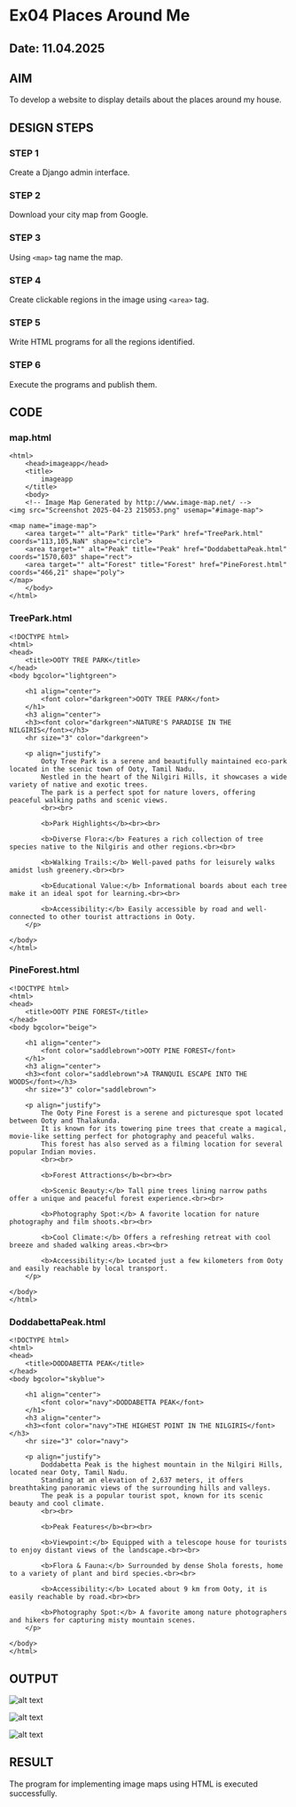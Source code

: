 # Ex04 Places Around Me
## Date: 11.04.2025

## AIM
To develop a website to display details about the places around my house.

## DESIGN STEPS

### STEP 1
Create a Django admin interface.

### STEP 2
Download your city map from Google.

### STEP 3
Using ```<map>``` tag name the map.

### STEP 4
Create clickable regions in the image using ```<area>``` tag.

### STEP 5
Write HTML programs for all the regions identified.

### STEP 6
Execute the programs and publish them.

## CODE
### map.html
```
<html>
    <head>imageapp</head>
    <title>
        imageapp
    </title>
    <body>
    <!-- Image Map Generated by http://www.image-map.net/ -->
<img src="Screenshot 2025-04-23 215053.png" usemap="#image-map">

<map name="image-map">
    <area target="" alt="Park" title="Park" href="TreePark.html" coords="113,105,NaN" shape="circle">
    <area target="" alt="Peak" title="Peak" href="DoddabettaPeak.html" coords="1570,603" shape="rect">
    <area target="" alt="Forest" title="Forest" href="PineForest.html" coords="466,21" shape="poly">
</map>
    </body>
</html>

```
### TreePark.html
```
<!DOCTYPE html>
<html>
<head>
    <title>OOTY TREE PARK</title>
</head>
<body bgcolor="lightgreen">

    <h1 align="center">
        <font color="darkgreen">OOTY TREE PARK</font>
    </h1>
    <h3 align="center">
    <h3><font color="darkgreen">NATURE'S PARADISE IN THE NILGIRIS</font></h3>
    <hr size="3" color="darkgreen">

    <p align="justify">
        Ooty Tree Park is a serene and beautifully maintained eco-park located in the scenic town of Ooty, Tamil Nadu.
        Nestled in the heart of the Nilgiri Hills, it showcases a wide variety of native and exotic trees.
        The park is a perfect spot for nature lovers, offering peaceful walking paths and scenic views.
        <br><br>

        <b>Park Highlights</b><br><br>

        <b>Diverse Flora:</b> Features a rich collection of tree species native to the Nilgiris and other regions.<br><br>

        <b>Walking Trails:</b> Well-paved paths for leisurely walks amidst lush greenery.<br><br>

        <b>Educational Value:</b> Informational boards about each tree make it an ideal spot for learning.<br><br>

        <b>Accessibility:</b> Easily accessible by road and well-connected to other tourist attractions in Ooty.
    </p>

</body>
</html>

```
### PineForest.html
```
<!DOCTYPE html>
<html>
<head>
    <title>OOTY PINE FOREST</title>
</head>
<body bgcolor="beige">

    <h1 align="center">
        <font color="saddlebrown">OOTY PINE FOREST</font>
    </h1>
    <h3 align="center">
    <h3><font color="saddlebrown">A TRANQUIL ESCAPE INTO THE WOODS</font></h3>
    <hr size="3" color="saddlebrown">

    <p align="justify">
        The Ooty Pine Forest is a serene and picturesque spot located between Ooty and Thalakunda.
        It is known for its towering pine trees that create a magical, movie-like setting perfect for photography and peaceful walks.
        This forest has also served as a filming location for several popular Indian movies.
        <br><br>

        <b>Forest Attractions</b><br><br>

        <b>Scenic Beauty:</b> Tall pine trees lining narrow paths offer a unique and peaceful forest experience.<br><br>

        <b>Photography Spot:</b> A favorite location for nature photography and film shoots.<br><br>

        <b>Cool Climate:</b> Offers a refreshing retreat with cool breeze and shaded walking areas.<br><br>

        <b>Accessibility:</b> Located just a few kilometers from Ooty and easily reachable by local transport.
    </p>

</body>
</html>

```
### DoddabettaPeak.html
```
<!DOCTYPE html>
<html>
<head>
    <title>DODDABETTA PEAK</title>
</head>
<body bgcolor="skyblue">

    <h1 align="center">
        <font color="navy">DODDABETTA PEAK</font>
    </h1>
    <h3 align="center">
    <h3><font color="navy">THE HIGHEST POINT IN THE NILGIRIS</font></h3>
    <hr size="3" color="navy">

    <p align="justify">
        Doddabetta Peak is the highest mountain in the Nilgiri Hills, located near Ooty, Tamil Nadu.
        Standing at an elevation of 2,637 meters, it offers breathtaking panoramic views of the surrounding hills and valleys.
        The peak is a popular tourist spot, known for its scenic beauty and cool climate.
        <br><br>

        <b>Peak Features</b><br><br>

        <b>Viewpoint:</b> Equipped with a telescope house for tourists to enjoy distant views of the landscape.<br><br>

        <b>Flora & Fauna:</b> Surrounded by dense Shola forests, home to a variety of plant and bird species.<br><br>

        <b>Accessibility:</b> Located about 9 km from Ooty, it is easily reachable by road.<br><br>

        <b>Photography Spot:</b> A favorite among nature photographers and hikers for capturing misty mountain scenes.
    </p>

</body>
</html>

```
## OUTPUT
![alt text](<Screenshot 2025-04-24 134854.png>)

![alt text](<Screenshot 2025-04-24 135053.png>)

![alt text](<Screenshot 2025-04-24 135023.png>)


## RESULT
The program for implementing image maps using HTML is executed successfully.
